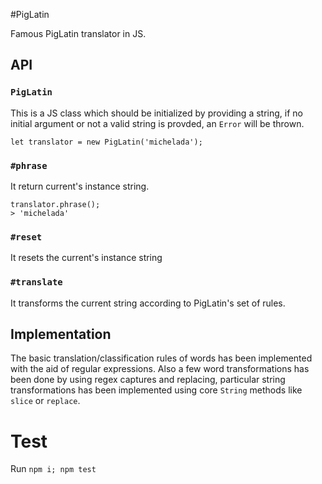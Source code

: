 #PigLatin

Famous PigLatin translator in JS.

## API

### `PigLatin`

This is a JS class which should be initialized by providing a string, if no initial argument or not a valid string is provded, an `Error` will be thrown.

`let translator = new PigLatin('michelada');`

### `#phrase`

It return current's instance string.
```
translator.phrase();
> 'michelada'
```

### `#reset`

It resets the current's instance string

### `#translate`

It transforms the current string according to PigLatin's set of rules.

## Implementation

The basic translation/classification rules of words has been implemented with the aid of regular expressions.
Also a few word transformations has been done by using regex captures and replacing, particular string transformations has been implemented using core `String` methods like `slice` or `replace`.

# Test

Run `npm i; npm test`
